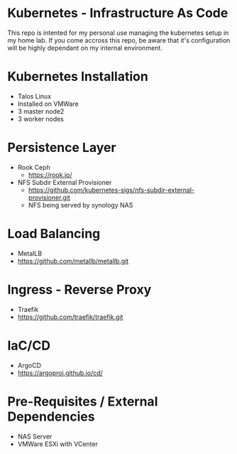 # Kubernetes - Infrastructure As Code

This repo is intented for my personal use managing the kubernetes setup in my home lab. If you come accross this repo, be aware that it's configuration will be highly dependant on my internal environment.


# Kubernetes Installation
- Talos Linux
- Installed on VMWare
- 3 master node2
- 3 worker nodes


# Persistence Layer
- Rook Ceph
    - https://rook.io/
- NFS Subdir External Provisioner
    - https://github.com/kubernetes-sigs/nfs-subdir-external-provisioner.git
    - NFS being served by synology NAS

# Load Balancing
- MetalLB
- https://github.com/metallb/metallb.git


# Ingress - Reverse Proxy
- Traefik
- https://github.com/traefik/traefik.git


# IaC/CD
- ArgoCD
- https://argoproj.github.io/cd/


# Pre-Requisites / External Dependencies
- NAS Server
- VMWare ESXi with VCenter
